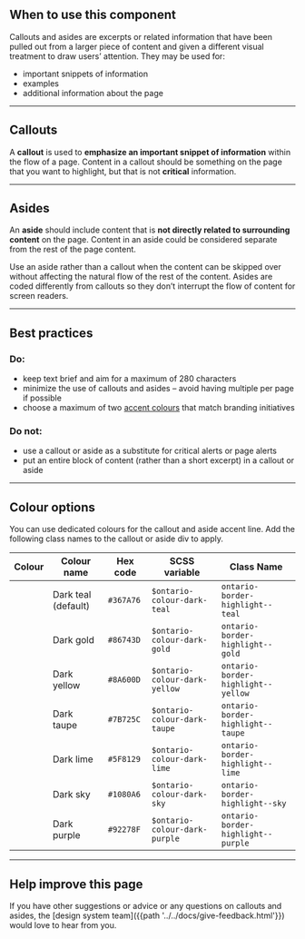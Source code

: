 ## When to use this component
Callouts and asides are excerpts or related information that have been pulled out from a larger piece of content and given a different visual treatment to draw users’ attention. They may be used for:

* important snippets of information
* examples
* additional information about the page

<hr>

## Callouts
A **callout** is used to **emphasize an important snippet of information** within the flow of a page. Content in a callout should be something on the page that you want to highlight, but that is not **critical** information.

<hr>

## Asides
An **aside** should include content that is **not directly related to surrounding content** on the page. Content in an aside could be considered separate from the rest of the page content.

Use an aside rather than a callout when the content can be skipped over without affecting the natural flow of the rest of the content. Asides are coded differently from callouts so they don’t interrupt the flow of content for screen readers.

<hr>

## Best practices

### Do:
* keep text brief and aim for a maximum of 280 characters
* minimize the use of callouts and asides &ndash; avoid having multiple per page if possible
* choose a maximum of two [accent colours](#colours) that match branding initiatives

### Do not:
* use a callout or aside as a substitute for critical alerts or page alerts
* put an entire block of content (rather than a short excerpt) in a callout or aside

<hr>

## <a name="colours"></a> Colour options

You can use dedicated colours for the callout and aside accent line.  Add the following class names to the callout or aside div to apply.


| Colour     | Colour name                                                                      | Hex code                                                          |SCSS variable             |  Class Name |
|-----------|--------------------------------------------------------------|------------------------------------------------|---------------------|------|
| <div class="fractal-colour-circle fractal-colour-outline ontario-bg-dark-teal"></div> | Dark teal (default) | `#367A76`   | `$ontario-colour-dark-teal` |  `ontario-border-highlight--teal` |
| <div class="fractal-colour-circle fractal-colour-outline ontario-bg-dark-gold"></div> | Dark gold | `#86743D`  | `$ontario-colour-dark-gold` | `ontario-border-highlight--gold` |
| <div class="fractal-colour-circle fractal-colour-outline ontario-bg-dark-yellow"></div> | Dark yellow | `#8A600D`  | `$ontario-colour-dark-yellow` | `ontario-border-highlight--yellow` |
| <div class="fractal-colour-circle fractal-colour-outline ontario-bg-dark-taupe"></div> | Dark taupe | `#7B725C` | `$ontario-colour-dark-taupe` | `ontario-border-highlight--taupe` |
| <div class="fractal-colour-circle fractal-colour-outline ontario-bg-dark-lime"></div> | Dark lime | `#5F8129` | `$ontario-colour-dark-lime` | `ontario-border-highlight--lime` |
| <div class="fractal-colour-circle fractal-colour-outline ontario-bg-dark-sky"></div> | Dark sky | `#1080A6` | `$ontario-colour-dark-sky` |  `ontario-border-highlight--sky` |
| <div class="fractal-colour-circle fractal-colour-outline ontario-bg-dark-purple"></div> | Dark purple| `#92278F` | `$ontario-colour-dark-purple` | `ontario-border-highlight--purple` |
 
<hr>

## Help improve this page

If you have other suggestions or advice or any questions on callouts and asides, the [design system team]({{path '../../docs/give-feedback.html'}}) would love to hear from you.
